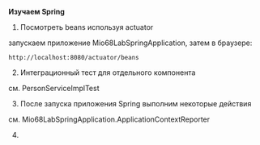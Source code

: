 **Изучаем Spring**

1. Посмотреть beans используя actuator

запускаем приложение Mio68LabSpringApplication, затем в браузере:
```
http://localhost:8080/actuator/beans
```
2. Интеграционный тест для отдельного компонента

см. PersonServiceImplTest

3. После запуска приложения Spring выполним некоторые действия

см. Mio68LabSpringApplication.ApplicationContextReporter

4. 